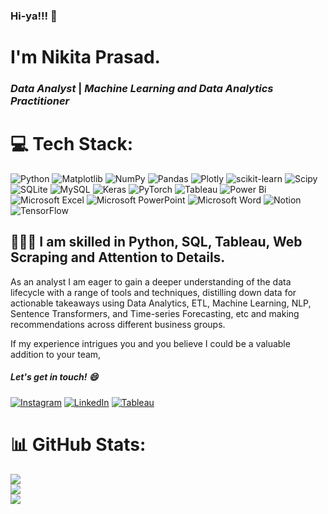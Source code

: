 ### Hi-ya!!! 👋

# I'm Nikita Prasad.

### ***Data Analyst*** | ***Machine Learning and Data Analytics Practitioner*** 

# 💻 Tech Stack:
![Python](https://img.shields.io/badge/python-3670A0?style=for-the-badge&logo=python&logoColor=ffdd54) ![Matplotlib](https://img.shields.io/badge/Matplotlib-%23ffffff.svg?style=for-the-badge&logo=Matplotlib&logoColor=black) ![NumPy](https://img.shields.io/badge/numpy-%23013243.svg?style=for-the-badge&logo=numpy&logoColor=white) ![Pandas](https://img.shields.io/badge/pandas-%23150458.svg?style=for-the-badge&logo=pandas&logoColor=white) ![Plotly](https://img.shields.io/badge/Plotly-%233F4F75.svg?style=for-the-badge&logo=plotly&logoColor=white) ![scikit-learn](https://img.shields.io/badge/scikit--learn-%23F7931E.svg?style=for-the-badge&logo=scikit-learn&logoColor=white) ![Scipy](https://img.shields.io/badge/SciPy-%230C55A5.svg?style=for-the-badge&logo=scipy&logoColor=%white) ![SQLite](https://img.shields.io/badge/sqlite-%2307405e.svg?style=for-the-badge&logo=sqlite&logoColor=white) ![MySQL](https://img.shields.io/badge/mysql-%2300000f.svg?style=for-the-badge&logo=mysql&logoColor=white) 
![Keras](https://img.shields.io/badge/Keras-%23D00000.svg?style=for-the-badge&logo=Keras&logoColor=white) ![PyTorch](https://img.shields.io/badge/PyTorch-%23EE4C2C.svg?style=for-the-badge&logo=PyTorch&logoColor=white)
![Tableau](https://img.shields.io/badge/tableau-6f1ab1?style=for-the-badge&logo=tableau&logoColor=white) ![Power Bi](https://img.shields.io/badge/power_bi-F2C811?style=for-the-badge&logo=powerbi&logoColor=black) ![Microsoft Excel](https://img.shields.io/badge/Microsoft_Excel-217346?style=for-the-badge&logo=microsoft-excel&logoColor=white) ![Microsoft PowerPoint](https://img.shields.io/badge/Microsoft_PowerPoint-B7472A?style=for-the-badge&logo=microsoft-powerpoint&logoColor=white) ![Microsoft Word](https://img.shields.io/badge/Microsoft_Word-2B579A?style=for-the-badge&logo=microsoft-word&logoColor=white)
![Notion](https://img.shields.io/badge/Notion-%23000000.svg?style=for-the-badge&logo=notion&logoColor=white) ![TensorFlow](https://img.shields.io/badge/TensorFlow-%23FF6F00.svg?style=for-the-badge&logo=TensorFlow&logoColor=white) 

## 👩🏻‍💻 I am skilled in Python, SQL, Tableau, Web Scraping and Attention to Details. 

As an analyst I am eager to gain a deeper understanding of the data lifecycle with a range of tools and techniques, distilling down data for actionable takeaways using Data Analytics, ETL, Machine Learning, NLP, Sentence Transformers, and Time-series Forecasting, etc and making recommendations across different business groups. 

If my experience intrigues you and you believe I could be a valuable addition to your team, 

##### Let's get in touch! 😄
[![Instagram](https://img.shields.io/badge/Instagram-%23E4405F.svg?logo=Instagram&logoColor=white)](https://www.instagram.com/analyticalnikita.io?igsh=MWM2azczZnI3eGhvbQ==) [![LinkedIn](https://img.shields.io/badge/LinkedIn-%230077B5.svg?logo=linkedin&logoColor=white)](https://www.linkedin.com/in/nikita-prasad-analyst/) [![Tableau](https://img.shields.io/badge/tableau-6f1ab1?style=for-the-badge&logo=tableau&logoColor=white)](https://public.tableau.com/app/profile/nikita.prasad)

# 📊 GitHub Stats:
![](https://github-readme-stats.vercel.app/api?username=nikitaprasad21&theme=react&hide_border=false&include_all_commits=false&count_private=false)<br/>
![](https://github-readme-streak-stats.herokuapp.com/?user=nikitaprasad21&theme=react&hide_border=false)<br/>
![](https://github-readme-stats.vercel.app/api/top-langs/?username=nikitaprasad21&theme=react&hide_border=false&include_all_commits=false&count_private=false&layout=compact)


<!--
**nikitaprasad21/nikitaprasad21** is a ✨ _special_ ✨ repository because its `README.md` (this file) appears on your GitHub profile.
